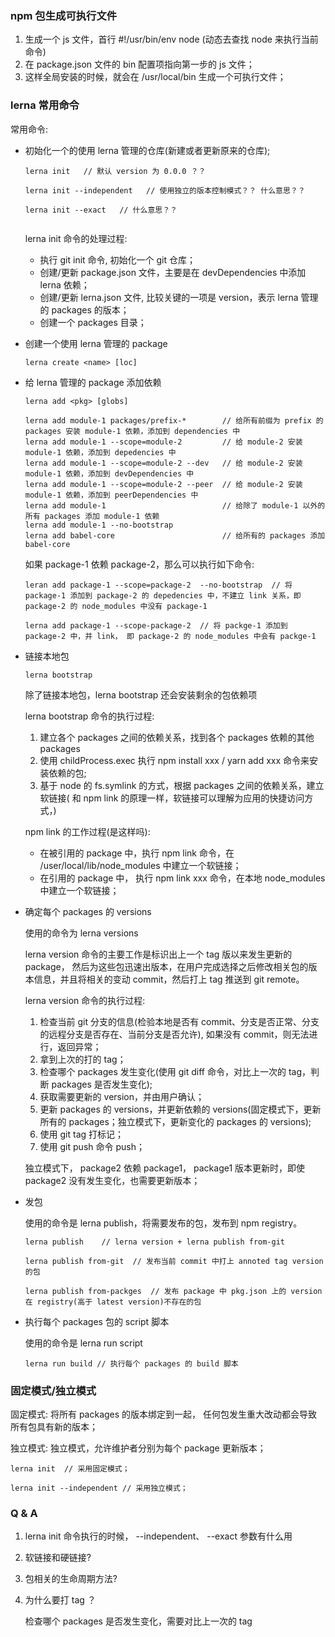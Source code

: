 ### npm 包生成可执行文件

1. 生成一个 js 文件，首行 #!/usr/bin/env node (动态去查找 node 来执行当前命令)
2. 在 package.json 文件的 bin 配置项指向第一步的 js 文件；
3. 这样全局安装的时候，就会在 /usr/local/bin 生成一个可执行文件；


### lerna 常用命令

常用命令:

- 初始化一个的使用 lerna 管理的仓库(新建或者更新原来的仓库);
  
    ```
    lerna init   // 默认 version 为 0.0.0 ？？

    lerna init --independent   // 使用独立的版本控制模式？？ 什么意思？？

    lerna init --exact   // 什么意思？？


    ``` 

    lerna init 命令的处理过程:
    - 执行 git init 命令, 初始化一个 git 仓库；
    - 创建/更新 package.json 文件，主要是在 devDependencies 中添加 lerna 依赖；
    - 创建/更新 lerna.json 文件, 比较关键的一项是 version，表示 lerna 管理的 packages 的版本；
    - 创建一个 packages 目录；

    
- 创建一个使用 lerna 管理的 package

    ```
    lerna create <name> [loc] 
    ```

- 给 lerna 管理的 package 添加依赖

    ```
    lerna add <pkg> [globs]

    lerna add module-1 packages/prefix-*        // 给所有前缀为 prefix 的 packages 安装 module-1 依赖，添加到 dependencies 中
    lerna add module-1 --scope=module-2         // 给 module-2 安装 module-1 依赖，添加到 depedencies 中
    lerna add module-1 --scope=module-2 --dev   // 给 module-2 安装 module-1 依赖，添加到 devDependencies 中
    lerna add module-1 --scope=module-2 --peer  // 给 module-2 安装 module-1 依赖，添加到 peerDependencies 中
    lerna add module-1                          // 给除了 module-1 以外的所有 packages 添加 module-1 依赖
    lerna add module-1 --no-bootstrap           
    lerna add babel-core                        // 给所有的 packages 添加 babel-core
    ```

    如果 package-1 依赖 package-2，那么可以执行如下命令:

    ```
    leran add package-1 --scope=package-2  --no-bootstrap  // 将 package-1 添加到 package-2 的 depedencies 中，不建立 link 关系，即 package-2 的 node_modules 中没有 package-1

    lerna add package-1 --scope-package-2  // 将 packge-1 添加到 package-2 中，并 link， 即 package-2 的 node_modules 中会有 packge-1
    ```

- 链接本地包

    ```
    lerna bootstrap
    ```
    
    除了链接本地包，lerna bootstrap 还会安装剩余的包依赖项

    lerna bootstrap 命令的执行过程:
    1. 建立各个 packages 之间的依赖关系，找到各个 packages 依赖的其他 packages
    2. 使用 childProcess.exec 执行 npm install xxx / yarn add xxx 命令来安装依赖的包;
    3. 基于 node 的 fs.symlink 的方式，根据 packages 之间的依赖关系，建立软链接( 和 npm link 的原理一样，软链接可以理解为应用的快捷访问方式，)

    npm link 的工作过程(是这样吗):
    - 在被引用的 package 中，执行 npm link 命令，在 /user/local/lib/node_modules 中建立一个软链接；
    - 在引用的 package 中， 执行 npm link xxx 命令，在本地 node_modules 中建立一个软链接；
  
- 确定每个 packages 的 versions


    使用的命令为 lerna versions

    lerna version 命令的主要工作是标识出上一个 tag 版以来发生更新的 package， 然后为这些包迅速出版本，在用户完成选择之后修改相关包的版本信息，并且将相关的变动 commit，然后打上 tag 推送到 git remote。

    lerna version 命令的执行过程:
    1. 检查当前 git 分支的信息(检验本地是否有 commit、分支是否正常、分支的远程分支是否存在、当前分支是否允许), 如果没有 commit，则无法进行，返回异常；
    2. 拿到上次的打的 tag；
    3. 检查哪个 packages 发生变化(使用 git diff 命令，对比上一次的 tag，判断 packages 是否发生变化);
    4. 获取需要更新的 version，并由用户确认；
    5. 更新 packages 的 versions，并更新依赖的 versions(固定模式下，更新所有的 packages；独立模式下，更新变化的 packages 的 versions);
    6. 使用 git tag 打标记；
    7. 使用 git push 命令 push；


    独立模式下， package2 依赖 package1， package1 版本更新时，即使 package2 没有发生变化，也需要更新版本；

  
- 发包
  
    使用的命令是 lerna publish，将需要发布的包，发布到 npm registry。

    ```
    lerna publish    // lerna version + lerna publish from-git

    lerna publish from-git  // 发布当前 commit 中打上 annoted tag version 的包

    lerna publish from-packges  // 发布 package 中 pkg.json 上的 version 在 registry(高于 latest version)不存在的包
    ```

- 执行每个 packages 包的 script 脚本

    使用的命令是 lerna run script

    ```
    lerna run build // 执行每个 packages 的 build 脚本
    ```
    


### 固定模式/独立模式

固定模式: 将所有 packages 的版本绑定到一起， 任何包发生重大改动都会导致所有包具有新的版本；

独立模式: 独立模式，允许维护者分别为每个 package 更新版本；

```
lerna init  // 采用固定模式；

lerna init --independent // 采用独立模式；
```

### Q & A 
1. lerna init 命令执行的时候， --independent、 --exact 参数有什么用
2. 软链接和硬链接?
3. 包相关的生命周期方法?
4. 为什么要打 tag ？

    检查哪个 packages 是否发生变化，需要对比上一次的 tag